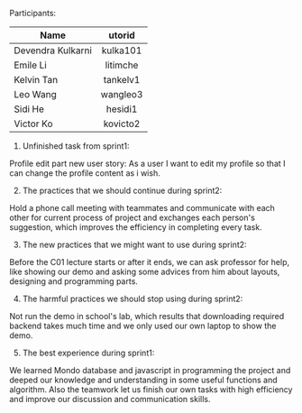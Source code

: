 Participants:


| Name        | utorid           | 
| ------------- |:-------------:| 
| Devendra Kulkarni       | kulka101 | 
| Emile Li      | litimche      | 
| Kelvin Tan | tankelv1      | 
| Leo Wang        | wangleo3 | 
| Sidi He       | hesidi1     | 
| Victor Ko | kovicto2      | 

1. Unfinished task from sprint1: 

Profile edit part
new user story: As a user I want to edit my profile so that I can change the profile content as i wish.

2. The practices that we should continue during sprint2: 

Hold a phone call meeting with teammates and communicate with each other for current process of project and exchanges each person's suggestion, which improves the efficiency in completing every task.

3. The new practices that we might want to use during sprint2:

Before the C01 lecture starts or after it ends, we can ask professor for help, like showing our demo and asking some advices from him about layouts, designing and programming parts.

4. The harmful practices we should stop using during sprint2:

Not run the demo in school's lab, which results that downloading required backend takes much time and we only used our own laptop to show the demo.

5. The best experience during sprint1:

We learned Mondo database and javascript in programming the project and deeped our knowledge and understanding in some useful functions and algorithm. Also the teamwork let us finish our own tasks with high efficiency and improve our discussion and communication skills.
